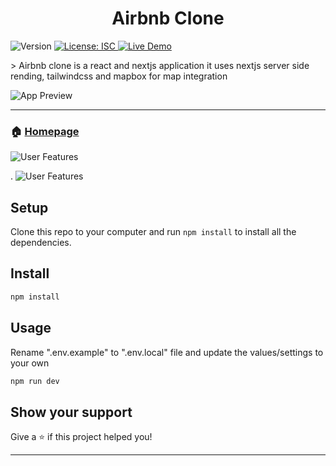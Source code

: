 <h1 align="center">Airbnb Clone </h1>
<p>
<img alt="Version" src="https://img.shields.io/badge/version-1.0.0-blue.svg?cacheSeconds=2592000" />
  <a href="#" target="_blank">
    <img alt="License: ISC" src="https://img.shields.io/badge/License-ISC-yellow.svg" />
  </a>
  <a href="https://airbnb-clone-alpha-virid.vercel.app/" target="_blank">
    <img alt="Live Demo" src="https://img.shields.io/badge/demo-online-green.svg" />
  </a>
</p>
> Airbnb clone is a react and nextjs application it uses nextjs server side rending, tailwindcss and mapbox for map integration


![App Preview](https://firebasestorage.googleapis.com/v0/b/emailsign-70c77.appspot.com/o/airbnb-1.PNG?alt=media&token=1e6a7922-ad6c-46ad-937b-06c18c07316c)

---

### 🏠 [Homepage](https://github.com/taibuharoub/airbnb-clone#readme)

![User Features](https://firebasestorage.googleapis.com/v0/b/emailsign-70c77.appspot.com/o/airbnb-feat-1.PNG?alt=media&token=c0419615-c431-4495-9168-57c78bf4bb2d)

.
![User Features](https://firebasestorage.googleapis.com/v0/b/emailsign-70c77.appspot.com/o/airbnb-feat-2.PNG?alt=media&token=1c7e5f00-f01c-4d96-bd34-5eac5092da35)

## Setup
Clone this repo to your computer and run `npm install` to install all the dependencies.

## Install

```sh
npm install
```

## Usage
Rename ".env.example" to ".env.local" file and update the values/settings to your own

```sh
npm run dev
```

## Show your support

Give a ⭐️ if this project helped you!

***

